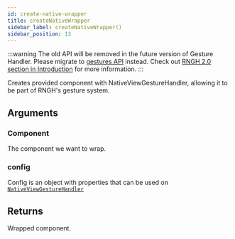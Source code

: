 ```yaml
---
id: create-native-wrapper
title: createNativeWrapper
sidebar_label: createNativeWrapper()
sidebar_position: 13
---
```


:::warning
The old API will be removed in the future version of Gesture Handler. Please migrate to [gestures API](/docs/gestures/gesture) instead. Check out [RNGH 2.0 section in Introduction](/docs/#rngh-20) for more information.
:::

Creates provided component with NativeViewGestureHandler, allowing it to be part of RNGH's
gesture system.

## Arguments

### Component

The component we want to wrap.

### config

Config is an object with properties that can be used on [`NativeViewGestureHandler`](/docs/gesture-handlers/nativeview-gh)

## Returns

Wrapped component.
